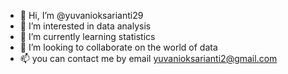 - 👋 Hi, I’m @yuvanioksarianti29
- 👀 I’m interested in data analysis
- 🌱 I’m currently learning statistics
- 💞️ I’m looking to collaborate on the world of data
- 📫 you can contact me by email yuvanioksarianti2@gmail.com

<!---
yuvanioksarianti29/yuvanioksarianti29 is a ✨ special ✨ repository because its `README.md` (this file) appears on your GitHub profile.
You can click the Preview link to take a look at your changes.
--->
